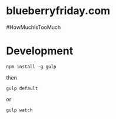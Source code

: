# blueberryfriday.com
#HowMuchIsTooMuch

# Development
    npm install -g gulp
then
    
    gulp default 
or
    
    gulp watch 
